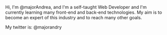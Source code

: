 Hi, I'm @majorAndrea, and I'm a self-taught Web Developer and I'm currently learning many front-end and back-end technologies.
My aim is to become an expert of this industry and to reach many other goals.

My twitter is: @majorandry
